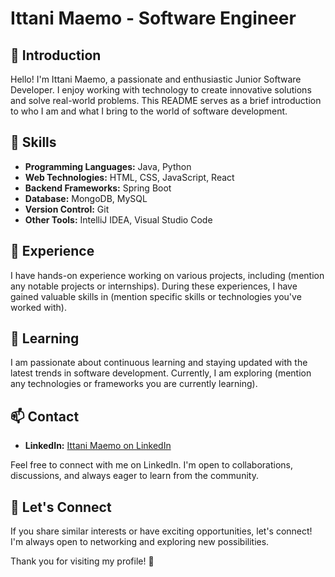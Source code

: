 # Ittani Maemo - Software Engineer

## 👋 Introduction

Hello! I'm Ittani Maemo, a passionate and enthusiastic Junior Software Developer. I enjoy working with technology to create innovative solutions and solve real-world problems. This README serves as a brief introduction to who I am and what I bring to the world of software development.

## 🚀 Skills

- **Programming Languages:** Java, Python
- **Web Technologies:** HTML, CSS, JavaScript, React
- **Backend Frameworks:** Spring Boot
- **Database:** MongoDB, MySQL
- **Version Control:** Git
- **Other Tools:** IntelliJ IDEA, Visual Studio Code

## 💼 Experience

I have hands-on experience working on various projects, including (mention any notable projects or internships). During these experiences, I have gained valuable skills in (mention specific skills or technologies you've worked with).

## 🌱 Learning

I am passionate about continuous learning and staying updated with the latest trends in software development. Currently, I am exploring (mention any technologies or frameworks you are currently learning).

## 📫 Contact

- **LinkedIn:** [Ittani Maemo on LinkedIn](https://www.linkedin.com/in/ittani-maemo-3b6721b5?lipi=urn%3Ali%3Apage%3Ad_flagship3_profile_view_base_contact_details%3B2MUu7xuhSMKhecOHvDThbA%3D%3D)

Feel free to connect with me on LinkedIn. I'm open to collaborations, discussions, and always eager to learn from the community.

## 🤝 Let's Connect

If you share similar interests or have exciting opportunities, let's connect! I'm always open to networking and exploring new possibilities.

Thank you for visiting my profile! 🚀
